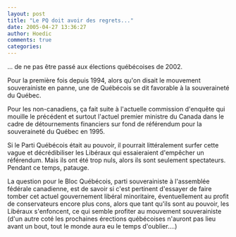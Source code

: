 ```yaml
---
layout: post
title: "Le PQ doit avoir des regrets..."
date: 2005-04-27 13:36:27
author: Hoedic
comments: true
categories: 
---
```



... de ne pas être passé aux élections québécoises de 2002.

Pour la première fois depuis 1994, alors qu'on disait le mouvement souverainiste en panne, une  de Québécois se dit favorable à la souveraineté du Québec.

Pour les non-canadiens, ça fait suite à l'actuelle commission d'enquête qui mouille le précédent et surtout l'actuel premier ministre du Canada dans le cadre de détournements financiers sur fond de référendum pour la souveraineté du Québec en 1995.

Si le Parti Québécois était au pouvoir, il pourrait littéralement surfer cette vague et décrédibiliser les Libéraux qui essaieraient d'empêcher un référendum. Mais ils ont été trop nuls, alors ils sont seulement spectateurs. Pendant ce temps,  patauge.

La question pour le Bloc Québécois, parti souverainiste à l'assemblée fédérale canadienne, est de savoir si c'est pertinent d'essayer de faire tomber cet actuel gouvernement libéral minoritaire, éventuellement au profit de conservateurs encore plus cons, alors que tant qu'ils sont au pouvoir, les Libéraux s'enfoncent, ce qui semble profiter au mouvement souverainiste (d'un autre coté les prochaines érections québécoises n'auront pas lieu avant un bout, tout le monde aura eu le temps d'oublier....)